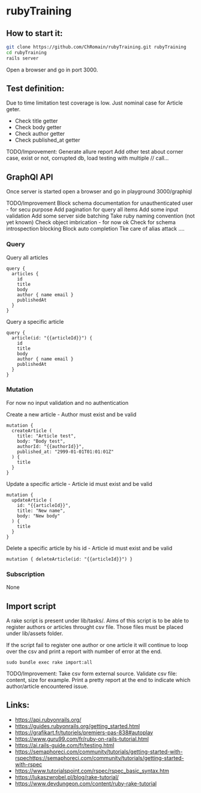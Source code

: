 # rubyTraining

## How to start it:
```sh
git clone https://github.com/ChRomain/rubyTraining.git rubyTraining
cd rubyTraining
rails server
```
Open a browser and go in port 3000.

## Test definition:
Due to time limitation test coverage is low. Just nominal case for Article geter.
* Check title getter
* Check body getter
* Check author getter
* Check published_at getter

TODO/Improvement:
Generate allure report
Add other test about corner case, exist or not, corrupted db, load testing with multiple // call...

## GraphQl API
Once server is started open a browser and go in playground 3000/graphiql

TODO/Improvement
Block schema documentation for unauthenticated user - for secu purpose
Add pagination for query all items
Add some input validation
Add some server side batching
Take ruby naming convention (not yet known)
Check object imbrication - for now ok
Check for schema introspection blocking
Block auto completion
Tke care of alias attack
....

### Query
Query all articles
```
query {
  articles {
    id
    title
    body
    author { name email }
    publishedAt
  }
}
```

Query a specific article
```
query {
  article(id: "{{articleId}}") {
    id
    title
    body
    author { name email }
    publishedAt
  }
}
```

### Mutation
For now no input validation and no authentication

Create a new article - Author must exist and be valid
```
mutation {
  createArticle (
    title: "Article test",
    body: "Body test",
    authorId: "{{authorId}}",
    published_at: "2999-01-01T01:01:01Z"
  ) {
    title
  }
}
```

Update a specific article - Article id must exist and be valid
```
mutation {
  updateArticle (
    id: "{{articleId}}",
    title: "New name",
    body: "New body"
  ) {
    title
  }
}
```

Delete a specific article by his id - Article id must exist and be valid
```
mutation { deleteArticle(id: "{{articleId}}") }
```


### Subscription
None

## Import script
A rake script is present under lib/tasks/.
Aims of this script is to be able to register authors or articles throught csv file.
Those files must be placed under lib/assets folder.

If the script fail to register one author or one article it will continue to loop over the csv and print a report 
with number of error at the end.

``` shell
sudo bundle exec rake import:all
```

TODO/Improvement:
Take csv form external source.
Validate csv file: content, size for example.
Print a pretty report at the end to indicate which author/article encountered issue.

## Links:
* https://api.rubyonrails.org/
* https://guides.rubyonrails.org/getting_started.html
* https://grafikart.fr/tutoriels/premiers-pas-838#autoplay
* https://www.guru99.com/fr/ruby-on-rails-tutorial.html
* https://ai.rails-guide.com/fr/testing.html
* https://semaphoreci.com/community/tutorials/getting-started-with-rspechttps://semaphoreci.com/community/tutorials/getting-started-with-rspec
* https://www.tutorialspoint.com/rspec/rspec_basic_syntax.htm
* https://lukaszwrobel.pl/blog/rake-tutorial/
* https://www.devdungeon.com/content/ruby-rake-tutorial
